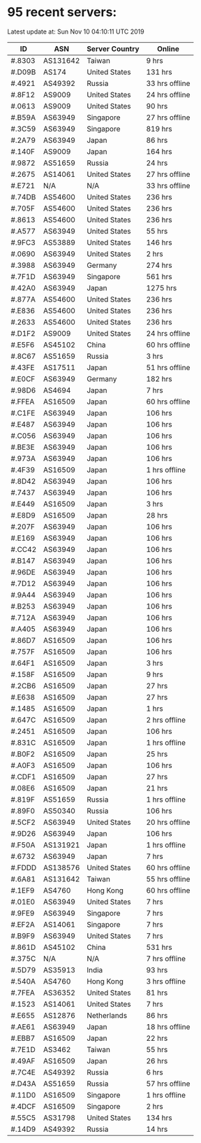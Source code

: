 # 95 recent servers:

Latest update at: Sun Nov 10 04:10:11 UTC 2019

| ID | ASN | Server Country | Online |
| -- | --- | -------------- | ------ |
| #.8303 | AS131642 | Taiwan | 9 hrs |
| #.D09B | AS174 | United States | 131 hrs |
| #.4921 | AS49392 | Russia | 33 hrs offline |
| #.8F12 | AS9009 | United States | 24 hrs offline |
| #.0613 | AS9009 | United States | 90 hrs |
| #.B59A | AS63949 | Singapore | 27 hrs offline |
| #.3C59 | AS63949 | Singapore | 819 hrs |
| #.2A79 | AS63949 | Japan | 86 hrs |
| #.140F | AS9009 | Japan | 164 hrs |
| #.9872 | AS51659 | Russia | 24 hrs |
| #.2675 | AS14061 | United States | 27 hrs offline |
| #.E721 | N/A | N/A | 33 hrs offline |
| #.74DB | AS54600 | United States | 236 hrs |
| #.705F | AS54600 | United States | 236 hrs |
| #.8613 | AS54600 | United States | 236 hrs |
| #.A577 | AS63949 | United States | 55 hrs |
| #.9FC3 | AS53889 | United States | 146 hrs |
| #.0690 | AS63949 | United States | 2 hrs |
| #.3988 | AS63949 | Germany | 274 hrs |
| #.7F1D | AS63949 | Singapore | 561 hrs |
| #.42A0 | AS63949 | Japan | 1275 hrs |
| #.877A | AS54600 | United States | 236 hrs |
| #.E836 | AS54600 | United States | 236 hrs |
| #.2633 | AS54600 | United States | 236 hrs |
| #.D1F2 | AS9009 | United States | 24 hrs offline |
| #.E5F6 | AS45102 | China | 60 hrs offline |
| #.8C67 | AS51659 | Russia | 3 hrs |
| #.43FE | AS17511 | Japan | 51 hrs offline |
| #.E0CF | AS63949 | Germany | 182 hrs |
| #.98D6 | AS4694 | Japan | 7 hrs |
| #.FFEA | AS16509 | Japan | 60 hrs offline |
| #.C1FE | AS63949 | Japan | 106 hrs |
| #.E487 | AS63949 | Japan | 106 hrs |
| #.C056 | AS63949 | Japan | 106 hrs |
| #.BE3E | AS63949 | Japan | 106 hrs |
| #.973A | AS63949 | Japan | 106 hrs |
| #.4F39 | AS16509 | Japan | 1 hrs offline |
| #.8D42 | AS63949 | Japan | 106 hrs |
| #.7437 | AS63949 | Japan | 106 hrs |
| #.E449 | AS16509 | Japan | 3 hrs |
| #.E8D9 | AS16509 | Japan | 28 hrs |
| #.207F | AS63949 | Japan | 106 hrs |
| #.E169 | AS63949 | Japan | 106 hrs |
| #.CC42 | AS63949 | Japan | 106 hrs |
| #.B147 | AS63949 | Japan | 106 hrs |
| #.96DE | AS63949 | Japan | 106 hrs |
| #.7D12 | AS63949 | Japan | 106 hrs |
| #.9A44 | AS63949 | Japan | 106 hrs |
| #.B253 | AS63949 | Japan | 106 hrs |
| #.712A | AS63949 | Japan | 106 hrs |
| #.A405 | AS63949 | Japan | 106 hrs |
| #.86D7 | AS16509 | Japan | 106 hrs |
| #.757F | AS16509 | Japan | 106 hrs |
| #.64F1 | AS16509 | Japan | 3 hrs |
| #.158F | AS16509 | Japan | 9 hrs |
| #.2CB6 | AS16509 | Japan | 27 hrs |
| #.E638 | AS16509 | Japan | 27 hrs |
| #.1485 | AS16509 | Japan | 1 hrs |
| #.647C | AS16509 | Japan | 2 hrs offline |
| #.2451 | AS16509 | Japan | 106 hrs |
| #.831C | AS16509 | Japan | 1 hrs offline |
| #.B0F2 | AS16509 | Japan | 25 hrs |
| #.A0F3 | AS16509 | Japan | 106 hrs |
| #.CDF1 | AS16509 | Japan | 27 hrs |
| #.08E6 | AS16509 | Japan | 21 hrs |
| #.819F | AS51659 | Russia | 1 hrs offline |
| #.89F0 | AS50340 | Russia | 106 hrs |
| #.5CF2 | AS63949 | United States | 20 hrs offline |
| #.9D26 | AS63949 | Japan | 106 hrs |
| #.F50A | AS131921 | Japan | 1 hrs offline |
| #.6732 | AS63949 | Japan | 7 hrs |
| #.FDDD | AS138576 | United States | 60 hrs offline |
| #.6A81 | AS131642 | Taiwan | 55 hrs offline |
| #.1EF9 | AS4760 | Hong Kong | 60 hrs offline |
| #.01E0 | AS63949 | United States | 7 hrs |
| #.9FE9 | AS63949 | Singapore | 7 hrs |
| #.EF2A | AS14061 | Singapore | 7 hrs |
| #.B9F9 | AS63949 | United States | 7 hrs |
| #.861D | AS45102 | China | 531 hrs |
| #.375C | N/A | N/A | 7 hrs offline |
| #.5D79 | AS35913 | India | 93 hrs |
| #.540A | AS4760 | Hong Kong | 3 hrs offline |
| #.7FEA | AS36352 | United States | 81 hrs |
| #.1523 | AS14061 | United States | 7 hrs |
| #.E655 | AS12876 | Netherlands | 86 hrs |
| #.AE61 | AS63949 | Japan | 18 hrs offline |
| #.EBB7 | AS16509 | Japan | 22 hrs |
| #.7E1D | AS3462 | Taiwan | 55 hrs |
| #.49AF | AS16509 | Japan | 26 hrs |
| #.7C4E | AS49392 | Russia | 6 hrs |
| #.D43A | AS51659 | Russia | 57 hrs offline |
| #.11D0 | AS16509 | Singapore | 1 hrs offline |
| #.4DCF | AS16509 | Singapore | 2 hrs |
| #.55C5 | AS31798 | United States | 134 hrs |
| #.14D9 | AS49392 | Russia | 14 hrs |

